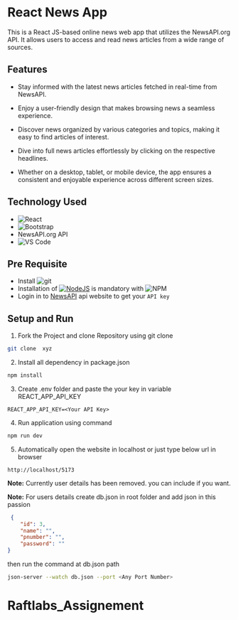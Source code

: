 #  React News App

This is a React JS-based online news web app that utilizes the NewsAPI.org API. It allows users to access and read news articles from a wide range of sources.

## Features
* Stay informed with the latest news articles fetched in real-time from NewsAPI.

* Enjoy a user-friendly design that makes browsing news a seamless experience.

* Discover news organized by various categories and topics, making it easy to find articles of interest.

* Dive into full news articles effortlessly by clicking on the respective headlines.

* Whether on a desktop, tablet, or mobile device, the app ensures a consistent and enjoyable experience across different screen sizes.

## Technology Used

* ![React](https://img.shields.io/badge/react-%2320232a.svg?style=for-the-badge&logo=react&logoColor=%2361DAFB)
* ![Bootstrap](https://img.shields.io/badge/bootstrap-%23563D7C.svg?style=for-the-badge&logo=bootstrap&logoColor=white)
* NewsAPI.org API
* ![VS Code](https://img.shields.io/badge/Visual_Studio_Code-0078D4?style=for-the-badge&logo=visual%20studio%20code&logoColor=white)

## Pre Requisite
* Install ![git](https://img.shields.io/badge/GIT-E44C30?style=for-the-badge&logo=git&logoColor=white)
* Installation of [![NodeJS](https://img.shields.io/badge/node.js-6DA55F?style=for-the-badge&logo=node.js&logoColor=white)](https://nodejs.org/en/) is mandatory with ![NPM](https://img.shields.io/badge/NPM-%23000000.svg?style=for-the-badge&logo=npm&logoColor=white)
*  Login in to [NewsAPI](https://newsapi.org/) api website to get your `API key`


## Setup and Run

1. Fork the Project and clone Repository using git clone

```sh
git clone  xyz
```

2.  Install all dependency in package.json

```sh
npm install
```
3.  Create .env folder and paste the your key in variable REACT_APP_API_KEY

```
REACT_APP_API_KEY=<Your API Key>
```

4.  Run application using command

```sh
npm run dev
```

5. Automatically open the website in localhost or just type below url in browser

```
http://localhost/5173
```
**Note:** Currently user details has been removed. you can include if you want.

**Note:** For users details create db.json in root folder and add json in this passion

```json
 {
    "id": 3,
    "name": "",
    "pnumber": "",
    "password": ""
}
```
then run the command at db.json path

```sh
json-server --watch db.json --port <Any Port Number>
```

# Raftlabs_Assignement
